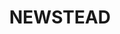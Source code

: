 ---
lastmod: '2025-04-06T06:05:20+00:00'
latitude: -29.630052
layout: suburb
longitude: 151.162025
postcode: '2360'
state: NSW
title: NEWSTEAD
url: /nsw/newstead/
---